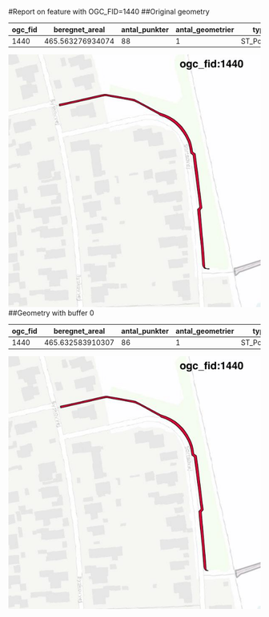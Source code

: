 #Report on feature with OGC_FID=1440
##Original geometry



| ogc_fid |  beregnet_areal  | antal_punkter | antal_geometrier |    type    |
|---------|------------------|---------------|------------------|------------|
|    1440 | 465.563276934074 |            88 |                1 | ST_Polygon|
![geom](../images/1440_invalid.jpg)
##Geometry with buffer 0



| ogc_fid |  beregnet_areal  | antal_punkter | antal_geometrier |    type    |
|---------|------------------|---------------|------------------|------------|
|    1440 | 465.632583910307 |            86 |                1 | ST_Polygon|
![geom](../images/1440_buffer0.jpg)
